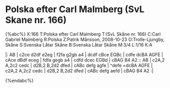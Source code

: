 # Polska efter Carl Malmberg (SvL Skane nr. 166)

{%abc%}
X:166
T:Polska efter Carl Malmberg 
T:(SvL Skåne nr. 166)
C:Carl Gabriel Malmberg
R:Polska
Z:Patrik Månsson, 2008-10-23 
O:Trolle-Ljungby, Skåne
S:Svenska Låtar Skåne
B:Svenska Låtar Skåne
M:3/4
L:1/16
K:A

|: AB | c2ce d2df e2eg | f2fa g2gb a4 | dcdf cBce EGBc |
cdfe dcBA AGFE | cAce dBdf eceg | fdfa gegb a4 |
cdfd dcec EGBd | cBAG B4 A2 :: AB | c2A,2 A,2c2 cedc |
d2B,2 B,2d2 dfed | cABc defg agfe | ^defe =dcBA AGFE |
c2A,2 A,2c2 cedc | d2B,2 B,2d2 dfed | cABc defg aefd | cBAG B4 A2 :|



{%endabc%}

